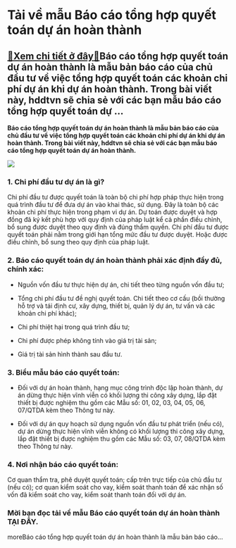 Tải về mẫu Báo cáo tổng hợp quyết toán dự án hoàn thành
=======================================================

[:gift:Xem chi tiết ở đây:gift:](https://hddtvn.com/tai-ve-mau-bao-cao-tong-hop-quyet-toan-du-an-hoan-thanh/)Báo cáo tổng hợp quyết toán dự án hoàn thành là mẫu bản báo cáo của chủ đầu tư về việc tổng hợp quyết toán các khoản chi phí dự án khi dự án hoàn thành. Trong bài viết này, hddtvn sẽ chia sẻ với các bạn mẫu báo cáo tổng hợp quyết toán dự …
-----------------------------------------------------------------------------------------------------------------------------------------------------------------------------------------------------------------------------------------------

**Báo cáo tổng hợp quyết toán dự án hoàn thành là mẫu bản báo cáo của chủ đầu tư về việc tổng hợp quyết toán các khoản chi phí dự án khi dự án hoàn thành. Trong bài viết này, hddtvn sẽ chia sẻ với các bạn mẫu báo cáo tổng hợp quyết toán dự án hoàn thành.**


![](https://hddtvn.com/wp-content/uploads/2021/01/6EQMKCR.png)


### 1. Chi phí đầu tư dự án là gì?


Chi phí đầu tư được quyết toán là toàn bộ chi phí hợp pháp thực hiện trong quá trình đầu tư để đưa dự án vào khai thác, sử dụng. Đây là toàn bộ các khoản chi phí thực hiện trong phạm vi dự án. Dự toán được duyệt và hợp đồng đã ký kết phù hợp với quy định của pháp luật kể cả phần điều chỉnh, bổ sung được duyệt theo quy định và đúng thẩm quyền. Chi phí đầu tư được quyết toán phải nằm trong giới hạn tổng mức đầu tư được duyệt. Hoặc được điều chỉnh, bổ sung theo quy định của pháp luật.


### 2. Báo cáo quyết toán dự án hoàn thành phải xác định đầy đủ, chính xác:




* Nguồn vốn đầu tư thực hiện dự án, chi tiết theo từng nguồn vốn đầu tư;

* Tổng chi phí đầu tư đề nghị quyết toán. Chi tiết theo cơ cấu (bồi thường hỗ trợ và tái định cư, xây dựng, thiết bị, quản lý dự án, tư vấn và các khoản chi phí khác);

* Chi phí thiệt hại trong quá trình đầu tư;

* Chi phí được phép không tính vào giá trị tài sản;

* Giá trị tài sản hình thành sau đầu tư.



### 3. Biểu mẫu báo cáo quyết toán:




* Đối với dự án hoàn thành, hạng mục công trình độc lập hoàn thành, dự án dừng thực hiện vĩnh viễn có khối lượng thi công xây dựng, lắp đặt thiết bị được nghiệm thu gồm các Mẫu số: 01, 02, 03, 04, 05, 06, 07/QTDA kèm theo Thông tư này.

* Đối với dự án quy hoạch sử dụng nguồn vốn đầu tư phát triển (nếu có), dự án dừng thực hiện vĩnh viễn không có khối lượng thi công xây dựng, lắp đặt thiết bị được nghiệm thu gồm các Mẫu số: 03, 07, 08/QTDA kèm theo Thông tư này.



### 4. Nơi nhận báo cáo quyết toán:


Cơ quan thẩm tra, phê duyệt quyết toán; cấp trên trực tiếp của chủ đầu tư (nếu có); cơ quan kiểm soát cho vay, kiểm soát thanh toán để xác nhận số vốn đã kiểm soát cho vay, kiểm soát thanh toán đối với dự án.


### Mời bạn đọc tải về mẫu Báo cáo quyết toán dự án hoàn thành **TẠI ĐÂY**.


moreBáo cáo tổng hợp quyết toán dự án hoàn thành là mẫu bản báo cáo…

